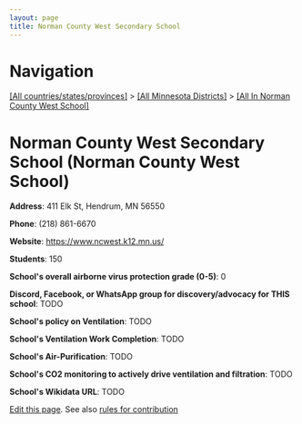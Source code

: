 ```yaml
---
layout: page
title: Norman County West Secondary School
---
```

# Navigation

[[All countries/states/provinces]](../../..) > [[All Minnesota Districts]](../..) > [[All In Norman County West School]](..)

# Norman County West Secondary School (Norman County West School)

**Address**: 411 Elk St, Hendrum, MN 56550

**Phone**: (218) 861-6670

**Website**: <https://www.ncwest.k12.mn.us/>

**Students**: 150

**School's overall airborne virus protection grade (0-5)**: 0

**Discord, Facebook, or WhatsApp group for discovery/advocacy for THIS school**: TODO

**School's policy on Ventilation**: TODO

**School's Ventilation Work Completion**: TODO

**School's Air-Purification**: TODO

**School's CO2 monitoring to actively drive ventilation and filtration**: TODO

**School's Wikidata URL**: TODO


[Edit this page](https://github.com/ventilate-schools/MN/edit/main/./Norman_County_West_School/Norman_County_West_Secondary_School.md). See also [rules for contribution](../../../contribution-rules/)